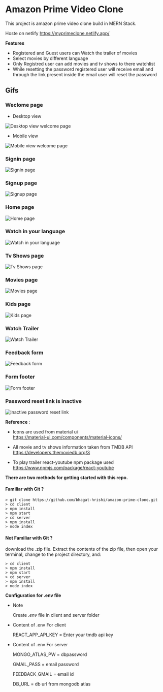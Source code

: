 # Amazon Prime Video Clone

This project is amazon prime video  clone build in MERN Stack. 

Hoste on netlify https://myprimeclone.netlify.app/


**Features** 

* Registered and Guest users can Watch the trailer of movies
* Select movies by different language
* Only Registred user can add movies and tv shows to there watchlist
* While resetting the password registered user will receive email and through the link present inside the email user will reset the password 


## **Gifs**

### Weclome page
* Desktop view

![Desktop view welcome page](./static/desktopwelcomepage.gif)

* Mobile view 

![Mobile view welcome page](./static/mobilewelcomepage.gif)

### Signin page
![Signin page](./static/signin.gif)


### Signup page
![Signup page](./static/signup.gif)

### Home page
![Home page](./static/home.gif)

### Watch in your language
![Watch in your language](./static/watchinyourlanguage.gif)

### Tv Shows page
![Tv Shows page](./static/tvshows.gif)

### Movies page
![Movies page](./static/movies.gif)

### Kids page
![Kids page](./static/kids.gif)

### Watch Trailer
![Watch Trailer](./static/watchtrailer.gif)

### Feedback form 
![Feedback form](./static/feedbackform.gif)

### Form footer
![Form footer](./static/formfooter.gif)

### Password reset link is inactive
![inactive password reset link](./static/passwordresetlinkinactive.gif)


**Reference** : 

* Icons are used from  material ui  
     https://material-ui.com/components/material-icons/

* All movie and tv shows information taken  from TMDB API 
    https://developers.themoviedb.org/3

* To play trailer react-youtube npm package used 
    https://www.npmjs.com/package/react-youtube 


**There are two methods for getting started with this repo.**


#### Familiar with Git ?

```
> git clone https://github.com/bhagat-hrishi/amazon-prime-clone.git
> cd client
> npm install
> npm start
> cd server 
> npm install
> node index
```

#### Not Familiar with Git ?
download the .zip file.  Extract the contents of the zip file, then open your terminal, change to the project directory, and:

```
> cd client
> npm install
> npm start
> cd server 
> npm install
> node index
```

**Configuration for .env file** 
* Note 
    
    Create *.env*  file in client and server folder

*  Content of .env For client

    REACT_APP_API_KEY = Enter your tmdb api key

* Content of .env For server

    MONGO_ATLAS_PW = dbpassword

    GMAIL_PASS = email password

    FEEDBACK_GMAIL = email id

    DB_URL = db url from mongodb atlas



